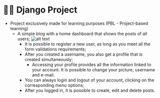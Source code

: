 # 👩‍💻 Django Project

- Project exclusively made for learning purposes (PBL - Project-based learning)
  - A simple blog with a home dashboard that shows the posts of all users;
  ![alt text](https://github.com/AmandaWillrich/)
    - It is possible to register a new user, as long as you meet all the form validations requirements;
    - After you created a username, you also get a profile that is created simultaneously;
      - Accessing your profile provides all the information linked to your account. It is possible to change your picture, username and e-mail.
    - You can always login and logout of your account, clicking on the corresponding menu options;
    - After you logged in, it is possible to create, edit and delete posts.